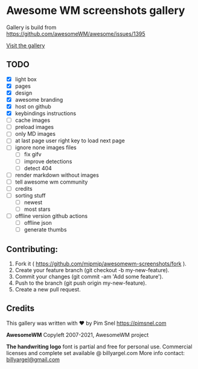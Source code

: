 # Awesome WM screenshots gallery

Gallery is build from https://github.com/awesomeWM/awesome/issues/1395

[Visit the gallery](https://mipmip.github.io/awesomewm-screenshots/)

## TODO

- [x] light box
- [x] pages
- [x] design
- [x] awesome branding
- [x] host on github
- [x] keybindings instructions
- [ ] cache images
- [ ] preload images
- [ ] only MD images
- [ ] at last page user right key to load next page
- [ ] ignore none images files
  - [ ] fix gifv
  - [ ] improve detections
  - [ ] detect 404
- [ ] render markdown without images
- [ ] tell awesome wm community
- [ ] credits
- [ ] sorting stuff
  - [ ] newest
  - [ ] most stars
-[ ] offline version github actions
  - [ ] offline json
  - [ ] generate thumbs

## Contributing:

1. Fork it ( https://github.com/mipmip/awesomewm-screenshots/fork ).
1. Create your feature branch (git checkout -b my-new-feature).
1. Commit your changes (git commit -am 'Add some feature').
1. Push to the branch (git push origin my-new-feature).
1. Create a new pull request.

## Credits

This gallery was written with ❤️️ by Pim Snel https://pimsnel.com

**AwesomeWM** Copyleft 2007-2021, AwesomeWM project 

**The handwriting logo** font is partial and free for personal use.  Commercial
licenses and complete set available @ billyargel.com More info contact:
billyargel@gmail.com
